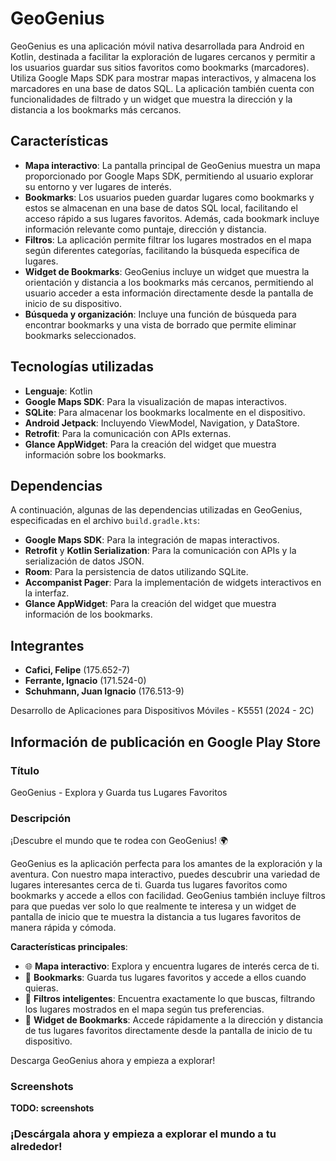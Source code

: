# GeoGenius

GeoGenius es una aplicación móvil nativa desarrollada para Android en Kotlin, destinada a facilitar la exploración de lugares cercanos y permitir a los usuarios guardar sus sitios favoritos como bookmarks (marcadores). Utiliza Google Maps SDK para mostrar mapas interactivos, y almacena los marcadores en una base de datos SQL. La aplicación también cuenta con funcionalidades de filtrado y un widget que muestra la dirección y la distancia a los bookmarks más cercanos.

## Características

- **Mapa interactivo**: La pantalla principal de GeoGenius muestra un mapa proporcionado por Google Maps SDK, permitiendo al usuario explorar su entorno y ver lugares de interés.
- **Bookmarks**: Los usuarios pueden guardar lugares como bookmarks y estos se almacenan en una base de datos SQL local, facilitando el acceso rápido a sus lugares favoritos. Además, cada bookmark incluye información relevante como puntaje, dirección y distancia.
- **Filtros**: La aplicación permite filtrar los lugares mostrados en el mapa según diferentes categorías, facilitando la búsqueda específica de lugares.
- **Widget de Bookmarks**: GeoGenius incluye un widget que muestra la orientación y distancia a los bookmarks más cercanos, permitiendo al usuario acceder a esta información directamente desde la pantalla de inicio de su dispositivo.
- **Búsqueda y organización**: Incluye una función de búsqueda para encontrar bookmarks y una vista de borrado que permite eliminar bookmarks seleccionados.

## Tecnologías utilizadas

- **Lenguaje**: Kotlin
- **Google Maps SDK**: Para la visualización de mapas interactivos.
- **SQLite**: Para almacenar los bookmarks localmente en el dispositivo.
- **Android Jetpack**: Incluyendo ViewModel, Navigation, y DataStore.
- **Retrofit**: Para la comunicación con APIs externas.
- **Glance AppWidget**: Para la creación del widget que muestra información sobre los bookmarks.

## Dependencias

A continuación, algunas de las dependencias utilizadas en GeoGenius, especificadas en el archivo `build.gradle.kts`:

- **Google Maps SDK**: Para la integración de mapas interactivos.
- **Retrofit** y **Kotlin Serialization**: Para la comunicación con APIs y la serialización de datos JSON.
- **Room**: Para la persistencia de datos utilizando SQLite.
- **Accompanist Pager**: Para la implementación de widgets interactivos en la interfaz.
- **Glance AppWidget**: Para la creación del widget que muestra información de los bookmarks.

## Integrantes
- **Cafici, Felipe** (175.652-7)
- **Ferrante, Ignacio** (171.524-0)
- **Schuhmann, Juan Ignacio** (176.513-9)

Desarrollo de Aplicaciones para Dispositivos Móviles - K5551 (2024 - 2C)

## Información de publicación en Google Play Store

### Título

GeoGenius - Explora y Guarda tus Lugares Favoritos

### Descripción

¡Descubre el mundo que te rodea con GeoGenius! 🌍

GeoGenius es la aplicación perfecta para los amantes de la exploración y la aventura. Con nuestro mapa interactivo, puedes descubrir una variedad de lugares interesantes cerca de ti. Guarda tus lugares favoritos como bookmarks y accede a ellos con facilidad. GeoGenius también incluye filtros para que puedas ver solo lo que realmente te interesa y un widget de pantalla de inicio que te muestra la distancia a tus lugares favoritos de manera rápida y cómoda.

**Características principales**:

- 🌐 **Mapa interactivo**: Explora y encuentra lugares de interés cerca de ti.
- 📍 **Bookmarks**: Guarda tus lugares favoritos y accede a ellos cuando quieras.
- 🎯 **Filtros inteligentes**: Encuentra exactamente lo que buscas, filtrando los lugares mostrados en el mapa según tus preferencias.
- 📲 **Widget de Bookmarks**: Accede rápidamente a la dirección y distancia de tus lugares favoritos directamente desde la pantalla de inicio de tu dispositivo.

Descarga GeoGenius ahora y empieza a explorar!

### Screenshots

**TODO: screenshots**

### ¡Descárgala ahora y empieza a explorar el mundo a tu alrededor!
